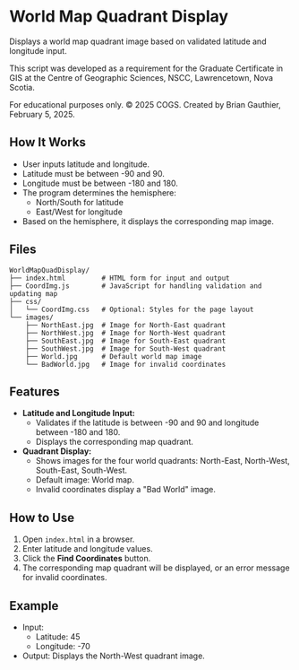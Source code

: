  # World Map Quadrant Display

Displays a world map quadrant image based on validated latitude and longitude input.

This script was developed as a requirement for the Graduate Certificate in GIS at the Centre of Geographic Sciences, NSCC, Lawrencetown, Nova Scotia.

For educational purposes only.
© 2025 COGS. Created by Brian Gauthier, February 5, 2025.

## How It Works
- User inputs latitude and longitude.
- Latitude must be between -90 and 90.
- Longitude must be between -180 and 180.
- The program determines the hemisphere:
  - North/South for latitude
  - East/West for longitude
- Based on the hemisphere, it displays the corresponding map image.


## Files
```
WorldMapQuadDisplay/
├── index.html         # HTML form for input and output
├── CoordImg.js        # JavaScript for handling validation and updating map
├── css/
│   └── CoordImg.css   # Optional: Styles for the page layout
└── images/
    ├── NorthEast.jpg  # Image for North-East quadrant
    ├── NorthWest.jpg  # Image for North-West quadrant
    ├── SouthEast.jpg  # Image for South-East quadrant
    ├── SouthWest.jpg  # Image for South-West quadrant
    ├── World.jpg      # Default world map image
    └── BadWorld.jpg   # Image for invalid coordinates
```



## Features
- **Latitude and Longitude Input:**
  - Validates if the latitude is between -90 and 90 and longitude between -180 and 180.
  - Displays the corresponding map quadrant.
- **Quadrant Display:**
  - Shows images for the four world quadrants: North-East, North-West, South-East, South-West.
  - Default image: World map.
  - Invalid coordinates display a "Bad World" image.

## How to Use
1. Open `index.html` in a browser.
2. Enter latitude and longitude values.
3. Click the **Find Coordinates** button.
4. The corresponding map quadrant will be displayed, or an error message for invalid coordinates.

## Example
- Input:
  - Latitude: 45
  - Longitude: -70
- Output: Displays the North-West quadrant image.

